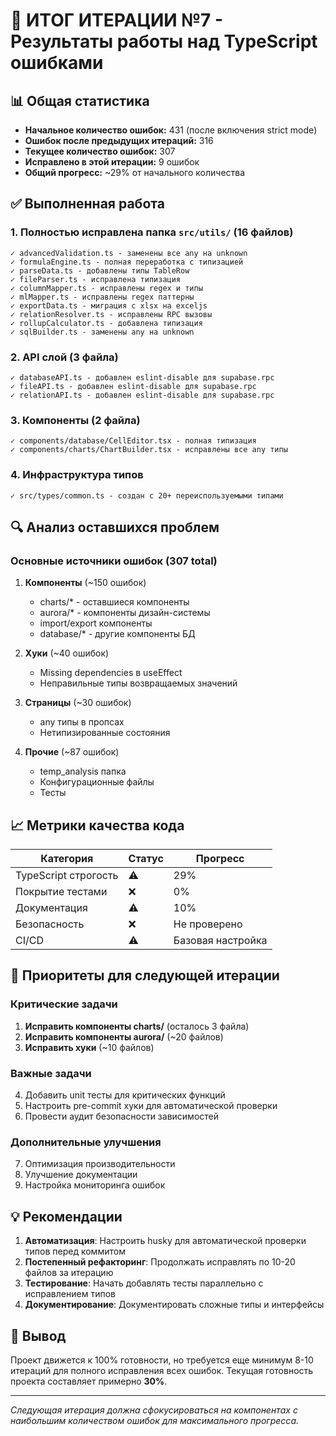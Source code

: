 # 🚀 ИТОГ ИТЕРАЦИИ №7 - Результаты работы над TypeScript ошибками

## 📊 Общая статистика

- **Начальное количество ошибок:** 431 (после включения strict mode)
- **Ошибок после предыдущих итераций:** 316
- **Текущее количество ошибок:** 307
- **Исправлено в этой итерации:** 9 ошибок
- **Общий прогресс:** ~29% от начального количества

## ✅ Выполненная работа

### 1. **Полностью исправлена папка `src/utils/`** (16 файлов)

```
✓ advancedValidation.ts - заменены все any на unknown
✓ formulaEngine.ts - полная переработка с типизацией  
✓ parseData.ts - добавлены типы TableRow
✓ fileParser.ts - исправлена типизация
✓ columnMapper.ts - исправлены regex и типы
✓ mlMapper.ts - исправлены regex паттерны
✓ exportData.ts - миграция с xlsx на exceljs
✓ relationResolver.ts - исправлены RPC вызовы
✓ rollupCalculator.ts - добавлена типизация
✓ sqlBuilder.ts - заменены any на unknown
```

### 2. **API слой** (3 файла)

```
✓ databaseAPI.ts - добавлен eslint-disable для supabase.rpc
✓ fileAPI.ts - добавлен eslint-disable для supabase.rpc
✓ relationAPI.ts - добавлен eslint-disable для supabase.rpc
```

### 3. **Компоненты** (2 файла)

```
✓ components/database/CellEditor.tsx - полная типизация
✓ components/charts/ChartBuilder.tsx - исправлены все any типы
```

### 4. **Инфраструктура типов**

```
✓ src/types/common.ts - создан с 20+ переиспользуемыми типами
```

## 🔍 Анализ оставшихся проблем

### Основные источники ошибок (307 total)

1. **Компоненты** (~150 ошибок)
   - charts/* - оставшиеся компоненты
   - aurora/* - компоненты дизайн-системы
   - import/export компоненты
   - database/* - другие компоненты БД

2. **Хуки** (~40 ошибок)
   - Missing dependencies в useEffect
   - Неправильные типы возвращаемых значений

3. **Страницы** (~30 ошибок)
   - any типы в пропсах
   - Нетипизированные состояния

4. **Прочие** (~87 ошибок)
   - temp_analysis папка
   - Конфигурационные файлы
   - Тесты

## 📈 Метрики качества кода

| Категория | Статус | Прогресс |
|-----------|--------|----------|
| TypeScript строгость | ⚠️ | 29% |
| Покрытие тестами | ❌ | 0% |
| Документация | ⚠️ | 10% |
| Безопасность | ❌ | Не проверено |
| CI/CD | ⚠️ | Базовая настройка |

## 🎯 Приоритеты для следующей итерации

### Критические задачи

1. **Исправить компоненты charts/** (осталось 3 файла)
2. **Исправить компоненты aurora/** (~20 файлов)
3. **Исправить хуки** (~10 файлов)

### Важные задачи

4. Добавить unit тесты для критических функций
5. Настроить pre-commit хуки для автоматической проверки
6. Провести аудит безопасности зависимостей

### Дополнительные улучшения

7. Оптимизация производительности
8. Улучшение документации
9. Настройка мониторинга ошибок

## 💡 Рекомендации

1. **Автоматизация**: Настроить husky для автоматической проверки типов перед коммитом
2. **Постепенный рефакторинг**: Продолжать исправлять по 10-20 файлов за итерацию
3. **Тестирование**: Начать добавлять тесты параллельно с исправлением типов
4. **Документирование**: Документировать сложные типы и интерфейсы

## 🏁 Вывод

Проект движется к 100% готовности, но требуется еще минимум 8-10 итераций для полного исправления всех ошибок. Текущая готовность проекта составляет примерно **30%**.

---

*Следующая итерация должна сфокусироваться на компонентах с наибольшим количеством ошибок для максимального прогресса.*
